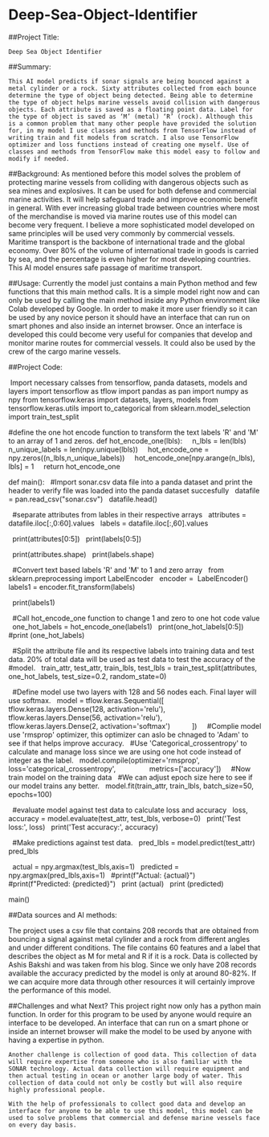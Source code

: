 # Deep-Sea-Object-Identifier

##Project Title: 

	Deep Sea Object Identifier 

##Summary:

	This AI model predicts if sonar signals are being bounced against a metal cylinder or a rock. Sixty attributes collected from each bounce determine the type of object being detected. Being able to determine the type of object helps marine vessels avoid collision with dangerous objects. Each attribute is saved as a floating point data. Label for the type of object is saved as ‘M’ (metal) ‘R’ (rock). Although this is a common problem that many other people have provided the solution for, in my model I use classes and methods from TensorFlow instead of writing train and fit models from scratch. I also use TensorFlow optimizer and loss functions instead of creating one myself. Use of classes and methods from TensorFlow make this model easy to follow and modify if needed. 

##Background:
	As mentioned before this model solves the problem of protecting marine vessels from colliding with dangerous objects such as sea mines and explosives. It can be used for both defense and commercial marine activities. It will help safeguard trade and improve economic benefit in general. With ever increasing global trade between countries where most of the merchandise is moved via marine routes use of this model can become very frequent. I believe a more sophisticated model developed on same principles will be used very commonly by commercial vessels. Maritime transport is the backbone of international trade and the global economy. Over 80% of the volume of international trade in goods is carried by sea, and the percentage is even higher for most developing countries. This AI model ensures safe passage of maritime transport. 

##Usage:
	Currently the model just contains a main Python method and few functions that this main method calls. It is a simple model right now and can only be used by calling the main method inside any Python environment like Colab developed by Google. In order to make it more user friendly so it can be used by any novice person it should have an interface that can run on smart phones and also inside an internet browser. Once an interface is developed this could become very useful for companies that develop and monitor marine routes for commercial vessels. It could also be used by the crew of the cargo marine vessels. 

##Project Code:

 Import necessary calsses from tensorflow, panda datasets, models and layers
import tensorflow as tflow
import pandas as pan
import numpy as npy
from tensorflow.keras import datasets, layers, models
from tensorflow.keras.utils import to_categorical
from sklearn.model_selection import train_test_split

#define the one hot encode function to transform the text labels 'R' and 'M' to an array of 1 and zeros.
def hot_encode_one(lbls):
    n_lbls = len(lbls)
    n_unique_labels = len(npy.unique(lbls))
    hot_encode_one = npy.zeros((n_lbls,n_unique_labels))
    hot_encode_one[npy.arange(n_lbls), lbls] = 1
    return hot_encode_one

def main():
  #Import sonar.csv data file into a panda dataset and print the header to verify file was loaded into the panda dataset succesfully
  datafile = pan.read_csv("sonar.csv")
  datafile.head()  

  #separate attributes from lables in their respective arrays
  attributes = datafile.iloc[:,0:60].values
  labels = datafile.iloc[:,60].values

  print(attributes[0:5])
  print(labels[0:5])  

  print(attributes.shape)
  print(labels.shape)

  #Convert text based labels 'R' and 'M' to 1 and zero array
  from sklearn.preprocessing import LabelEncoder
  encoder =  LabelEncoder()
  labels1 = encoder.fit_transform(labels)

  print(labels1)

  #Call hot_encode_one function to change 1 and zero to one hot code value
  one_hot_labels = hot_encode_one(labels1)
  print(one_hot_labels[0:5])
  #print (one_hot_labels)

  #Split the attribute file and its respective labels into training data and test data. 20% of total data will be used as test data to test the accuracy of the
  #model.
  train_attr, test_attr, train_lbls, test_lbls = train_test_split(attributes, one_hot_labels, test_size=0.2, random_state=0)

  #Define model use two layers with 128 and 56 nodes each. Final layer will use softmax.
  model = tflow.keras.Sequential([
          tflow.keras.layers.Dense(128, activation='relu'),
          tflow.keras.layers.Dense(56, activation='relu'),
          tflow.keras.layers.Dense(2, activation='softmax')
          ])
  
  #Complie model use 'rmsprop' optimizer, this optimizer can aslo be chnaged to 'Adam' to see if that helps improve accuracy.
  #Use 'Categorical_crossentropy' to calculate and manage loss since we are using one hot code instead of integer as the label.
  model.compile(optimizer='rmsprop',
                loss='categorical_crossentropy',
                metrics=['accuracy'])
  
  #Now train model on the training data
  #We can adjust epoch size here to see if our model trains any better.
  model.fit(train_attr, train_lbls, batch_size=50, epochs=100)

  #evaluate model against test data to calculate loss and accuracy
  loss, accuracy = model.evaluate(test_attr, test_lbls, verbose=0)
  print('Test loss:', loss)
  print('Test accuracy:', accuracy)

  #Make predictions against test data.
  pred_lbls = model.predict(test_attr)
  pred_lbls

  actual = npy.argmax(test_lbls,axis=1)
  predicted = npy.argmax(pred_lbls,axis=1)
  #print(f"Actual: {actual}")
  #print(f"Predicted: {predicted}")
  print (actual)
  print (predicted)

main()  


##Data sources and AI methods:

The project uses a csv file that contains 208 records that are obtained from bouncing a signal against metal cylinder and a rock from different angles and under different conditions. The file contains 60 features and a label that describes the object as M for metal and R if it is a rock. Data is collected by Ashis Bakshi and was taken from his blog. Since we only have 208 records available the accuracy predicted by the model is only at around 80-82%. If we can acquire more data through other resources it will certainly improve the performance of this model. 

##Challenges and what Next?
	This project right now only has a python main function. In order for this program to be used by anyone would require an interface to be developed. An interface that can run on a smart phone or inside an internet browser will make the model to be used by anyone with having a expertise in python. 

	Another challenge is collection of good data. This collection of data will require expertise from someone who is also familiar with the SONAR technology. Actual data collection will require equipment and then actual testing in ocean or another large body of water. This collection of data could not only be costly but will also require highly professional people. 

	With the help of professionals to collect good data and develop an interface for anyone to be able to use this model, this model can be used to solve problems that commercial and defense marine vessels face on every day basis. 
